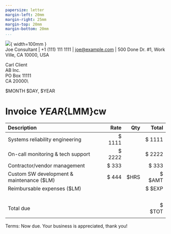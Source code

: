 ```yaml
---
papersize: letter
margin-left: 20mm
margin-right: 25mm
margin-top: 20mm
margin-bottom: 20mm
...
```


![](logo.jpg){ width=100mm }\
Joe Consultant | +1 (111) 111 1111 | joe@example.com | 500 Done Dr. #1, Work Ville, CA 10000, USA

Carl Client\
AB Inc.\
PO Box 11111\
CA 20000\

$MONTH $DAY, $YEAR

# Invoice ${YEAR}${LMM}cw

| Description                                 |   Rate |    Qty |   Total |
|:--------------------------------------------|-------:|-------:|--------:|
| Systems reliability engineering             | $ 1111 |        | $  1111 |
| On-call monitoring & tech support           | $ 2222 |        | $  2222 |
| Contractor/vendor management                | $  333 |        | $   333 |
| Custom SW development & maintenance ($LM)   | $  444 |   $HRS | $ $AMT |
| Reimbursable expenses ($LM)                 |        |        | $ $EXP |
| &nbsp;                                      |        |        |         |
| Total due                                   |        |        | $ $TOT |
|                                             |        |        |         |


Terms: Now due. Your business is appreciated, thank you!
